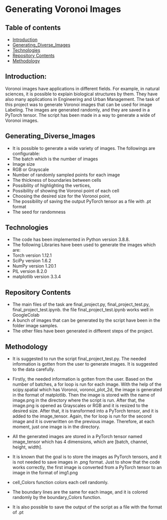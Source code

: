 # Generating Voronoi Images

## Table of contents
* [Introduction](#Introduction)
* [Generating_Diverse_Images](#Generating_diverse_Images)
* [Technologies](#technologies)
* [Repository Contents](#Repository_Contents)
* [Methodology](#Methodology)

## Introduction:

 
Voronoi images have applications in different fields. For example, in natural sciences, it is possible to explain biological structures by them. They have also many applications in Engineering and Urban Management. The task of this project was to generate Voronoi images that can be used for image Labeling. The images are generated randomly, and they are saved in a PyTorch tensor. The script has been made in a way to generate a wide of Voronoi images.


## Generating_Diverse_Images
* It is possible to generate a wide variety of images. The followings are configurable:
* The batch which is the number of images
* Image size
* RGB or Grayscale
* Number of randomly sampled points for each image
* The thickness of boundaries between cells
* Possibility of highlighting the vertices, 
* Possibility of showing the Voronoi point of each cell
* Choosing the desired size for the Voronoi point, 
* The possibility of saving the output PyTorch tensor as a file with .pt format
* The seed for randomness



	
## Technologies
* The code has been implemented in Python version 3.8.8.
* The following Libraries have been used to generate the images which are: 
* Torch version 1.12.1
* SciPy version 1.6.2 
* NumPy version 1.20.1
* PIL version 8.2.0
* matplotlib version 3.3.4

## Repository Contents
* The main files of the task are final_project.py, final_project_test.py, final_project_test.ipynb. the file final_project_test.ipynb works well in GoogleColab
* A bunch of images that can be generated by the script have been in the folder image samples. 
* The other files have been generated in different steps of the project. 

## Methodology
* It is suggested to run the script final_project_test.py. The needed information is gotten from the user to generate images. It is suggested to the data carefully.
* Firstly, the needed information is gotten from the user. Based on the number of batches, a for loop is run for each image. With the help of the scipy.spatial which has Voronoi, voronoi_plot_2d, the image is generated in the format of matplotlib. Then the image is stored with the name of image.png in the directory where the script is run.  After that, the image.png is opened as Grayscales or RGB and it is resized to the desired size. After that, it is transformed into a PyTorch tensor, and it is added to the image_tensor. Again, the for loop is run for the second image and it is overwritten on the previous image. Therefore, at each moment, just one image is in the directory. 

* All the generated images are stored in a PyTorch tensor named image_tensor which has 4 dimensions, which are [batch, channel, height, width]. 
* It is known that the goal is to store the images as PyTorch tensors, and it is not needed to save images in .png format. Just to show that the code works correctly, the first image is converted from a PyTorch tensor to an image in the format of img1.png
* cell_Colors function colors each cell randomly. 
* The boundary lines are the same for each image, and it is colored randomly by the boundary_Colors function.
* It is also possible to save the output of the script as a file with the format of .pt






